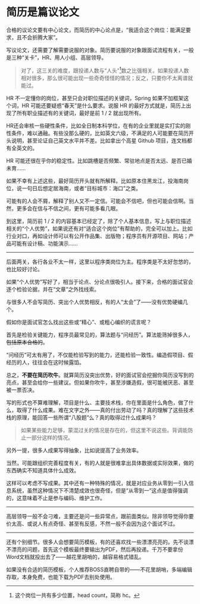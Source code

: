 # 简历是篇议论文

合格的议论文要有中心论文，而简历的中心论点是，“我适合这个岗位：能满足要求，且不会折腾大家”。

写议论文，还需要了解需要说服的对象。简历要说服的对象跟面试流程有关，一般是三种“关卡”，HR、用人小组、高层领导。

> 对了，这三关的难度，跟投递人数与“人头”[^人头]数之比强相关。如果投递人数相对很多，那么很可能出现一些奇奇怪怪的情况；反之，只要你不太离谱就能过。

HR 不一定懂你的岗位，甚至只会对职位描述的关键词，Spring 如果不加框架这个词，HR 可能还要疑惑“春天”是什么要求。说服 HR 的最好方式就是，简历上出现了所有职业描述有的关键词，最好是前 1 / 2 就出现所有。

HR还会审核一些硬性条件，比如全日制本科学位，在有的企业里就是实打实的刚性条件，难以通融。有些没那么硬的，比如英文六级，不满足的人可能要在简历开头说明，甚至论证自己英文水平并不差。比如拿出个高星 Github 项目，连文档都有全英文的。

HR 可能还很在乎你的稳定性。比如跳槽是否频繁、常驻地点是否太远、是否已婚未育……

如果不幸有上述这些，最好简历开头就有所解释。比如原本住黑龙江，投海南岗位，说一句日后想定居海南，或者“目标城市：海口”之类。

可能有的人会不屑，解释了别人又不一定信。可能会不信吧，但也可能会信啊。当然，更多会在信与不信之间，更有可能多看几眼。

到这里，简历前 1 / 2 的内容基本已经定了，除了个人基本信息，写上与职位描述相关的“个人优势”，如果说还有对“适合这个岗位”有帮助的，完全可以加上。比如行业对口，再如设计师可以有公开作品集、出版物；程序员有开源项目、网站；产品可能有设计稿、功能演示……

---

后面两关，各行各业不太一样，这里以程序类岗位为主。程序类是不太好忽悠的，也比较好讨论。

如果“个人优势”写好了，相当于论点、分论点很吸引人。接下来，合格的面试官会逐个检验论据，并在“文章”之外找线索。

与很多人不会写简历、突出个人优势相反，有的人“太会”了——没有优势硬编几个。

假如你是面试官怎么找出这些或“精心”、或粗心编织的谎言呢？

首先是检验关键能力，程序员最常见的，算法题与“问经历”。算法能筛掉很多人，~~包括原本合格的~~。

“问经历”可太有用了，不仅能检验写到的能力，还能检验一致性。编造假项目、假经历的人，往往会在这时候露馅。

总之，**不要在简历吹牛**。就算简历没突出优势，好的面试官会挖掘你简历没写到的亮点，甚至会给你一些建议。但如果你吹牛，甚至涉嫌造假，很可能被厌恶、甚至被一票否决。

写的形式也不算难理解，项目是什么、主要技术栈，你在里面是什么角色，做了什么，取得了什么成果。难在文字之外——真的付出劳动了吗？真的理解了这些技术栈的原理，能回答一些所谓“八股题”么？真的取得过什么成果吗？

> 如果某些能力足够，蒙混过关的情况是存在的，但这里不说这些。背调能防止一部分这样的情况。

另外一提，很多人成果写得抽象，比如说提高了业务效率。

当然，可能跟组织完善程度有关，有的人就是很难拿出具体数据或实际效果，做的东西确实不知道具体什么成效。

这样可以考虑不写成果。其中还有一种特殊的情况，就是对应业务从零到一引入信息系统，虽然这种情况下不清楚成效也很奇怪，但是“从零到一”这点是值得强调的，这意味着不止是参与编码、维护工作。

---

高层领导一般不会刁难，主要还是问一些异常点，跟前面类似。除非领导觉得你要价太高、或说人有点奇怪、甚至有反感，不然一般不会因为这个面试不过。

---

还有个别细节。很多人会想要简历模板，有的还喜欢找一些漂漂亮亮的。先不谈漂不漂亮的问题，首先这个模板最终要输出为PDF，然后再投递。千万不要拿份Word文档就投出去了——越花里胡哨的，越容易格式错乱。

如果没有合适的简历模板，个人推荐BOSS直聘自带的——不花里胡哨，多端编辑存取，本身免费，也能下载为PDF去别处使用。

[^人头]: 这个岗位一共有多少位置，head count，简称 hc。
